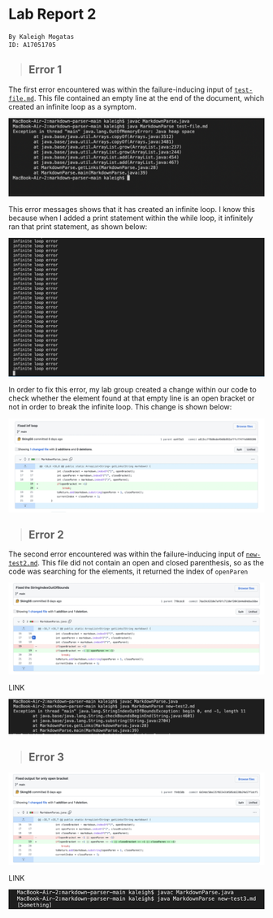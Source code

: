 # Lab Report 2

```
By Kaleigh Mogatas 
ID: A17051705
```

>## **Error 1** 

The first error encountered was within the failure-inducing input of [`test-file.md`](https://raw.githubusercontent.com/Sking56/markdown-parser/ee4f5e52e3371bffd4c01c796502c5bd97b3deb2/test-file.md). This file contained an empty line at the end of the document, which created an infinite loop as a symptom.

![Image](error1message.png)

This error messages shows that it has created an infinite loop. I know this because when I added a print statement within the while loop, it infinitely ran that print statement, as shown below:

![Image](infinitelooperror.png)

In order to fix this error, my lab group created a change within our code to check whether the element found at that empty line is an open bracket or not in order to break the infinite loop. This change is shown below: 

![Image](error2.png)




>## **Error 2** 

The second error encountered was within the failure-inducing input of [`new-test2.md`](https://raw.githubusercontent.com/Sking56/markdown-parser/main/new-test2.md). This file did not contain an open and closed parenthesis, so as the code was searching for the elements, it returned the index of `openParen` 

![Image](error22.png)

LINK

![Image](error2message.png)

>## **Error 3** 

![Image](error3.png)

LINK

![Imaage](error3message.png)


